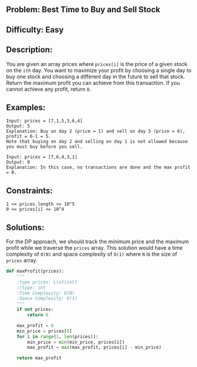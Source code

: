 ## Problem:  Best Time to Buy and Sell Stock

## Difficulty: Easy

## Description:
You are given an array prices where `prices[i]` is the price of a given stock on the `ith` day. You want to maximize your profit by choosing a single day to buy one stock and choosing a different day in the future to sell that stock. Return the maximum profit you can achieve from this transaction. If you cannot achieve any profit, return `0`.

## Examples:
```
Input: prices = [7,1,5,3,6,4]
Output: 5
Explanation: Buy on day 2 (price = 1) and sell on day 5 (price = 6), profit = 6-1 = 5.
Note that buying on day 2 and selling on day 1 is not allowed because you must buy before you sell.
```

```
Input: prices = [7,6,4,3,1]
Output: 0
Explanation: In this case, no transactions are done and the max profit = 0.
```

## Constraints:
```
1 <= prices.length <= 10^5
0 <= prices[i] <= 10^4
```

## Solutions:
For the DP approach, we should track the minimum price and the maximum profit while we traverse the `prices` array. This solution would have a time complexity of `O(N)` and space complexity of `O(1)` where `N` is the size of `prices` array.

```python
def maxProfit(prices):
    """
    :type prices: List[int]
    :rtype: int
    :Time Complexity: O(N)
    :Space Complexity: O(1)
    """
    if not prices:
        return 0

    max_profit = 0
    min_price = prices[0]
    for i in range(1, len(prices)):
        min_price = min(min_price, prices[i])
        max_profit = max(max_profit, prices[i] - min_price)

    return max_profit

```


